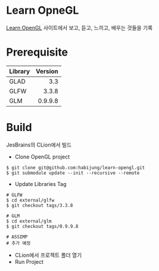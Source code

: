 # Learn OpneGL

[Learn OpenGL](https://learnopengl.com/) 사이트에서 보고, 듣고, 느끼고, 배우는 것들을 기록


# Prerequisite

| Library | Version |
|:--------|--------:|
| GLAD    |     3.3 |
| GLFW    |   3.3.8 |
| GLM     | 0.9.9.8 |


# Build

JesBrains의 CLion에서 빌드

- Clone OpenGL project
```commandline
$ git clone git@github.com:habijung/learn-opengl.git
$ git submodule update --init --recursive --remote
```

- Update Libraries Tag
```commandline
# GLFW
$ cd external/glfw
$ git checkout tags/3.3.8

# GLM
$ cd external/glm
$ git checkout tags/0.9.9.8

# ASSIMP
# 추가 예정
```

- CLion에서 프로젝트 폴더 열기
- Run Project
